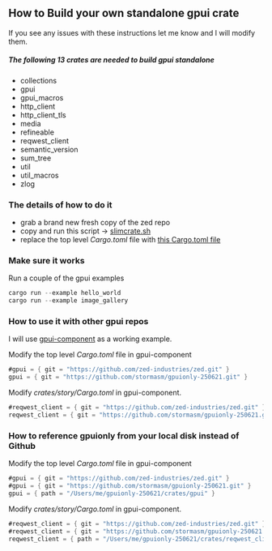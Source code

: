 
## How to Build your own standalone gpui crate

If you see any issues with these instructions let me know and I will
modify them.

##### The following 13 crates are needed to build gpui standalone

- collections
- gpui
- gpui_macros
- http_client
- http_client_tls
- media
- refineable
- reqwest_client
- semantic_version
- sum_tree
- util
- util_macros
- zlog

### The details of how to do it

- grab a brand new fresh copy of the zed repo
- copy and run this script -> [slimcrate.sh](https://github.com/stormasm/gpuionly-250621/blob/main/slimcrate.sh)
- replace the top level *Cargo.toml* file with [this Cargo.toml file](https://github.com/stormasm/gpuionly-250621/blob/main/Cargo.toml)

### Make sure it works

Run a couple of the gpui examples

```rust
cargo run --example hello_world
cargo run --example image_gallery
```

### How to use it with other gpui repos

I will use [gpui-component](https://github.com/longbridge/gpui-component) as a working example.

Modify the top level *Cargo.toml* file in gpui-component

```rust
#gpui = { git = "https://github.com/zed-industries/zed.git" }
gpui = { git = "https://github.com/stormasm/gpuionly-250621.git" }
```

Modify *crates/story/Cargo.toml* in gpui-component.

```rust
#reqwest_client = { git = "https://github.com/zed-industries/zed.git" }
reqwest_client = { git = "https://github.com/stormasm/gpuionly-250621.git" }
```

### How to reference gpuionly from your local disk instead of Github

Modify the top level *Cargo.toml* file in gpui-component

```rust
#gpui = { git = "https://github.com/zed-industries/zed.git" }
#gpui = { git = "https://github.com/stormasm/gpuionly-250621.git" }
gpui = { path = "/Users/me/gpuionly-250621/crates/gpui" }
```

Modify *crates/story/Cargo.toml* in gpui-component.

```rust
#reqwest_client = { git = "https://github.com/zed-industries/zed.git" }
#reqwest_client = { git = "https://github.com/stormasm/gpuionly-250621.git" }
reqwest_client = { path = "/Users/me/gpuionly-250621/crates/reqwest_client" }
```
